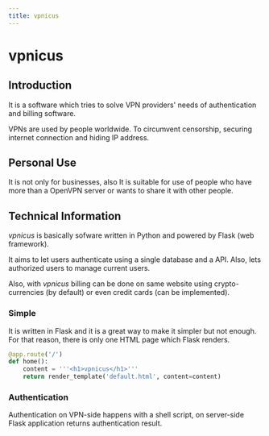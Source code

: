 ```yaml
---
title: vpnicus
---
```


# vpnicus
## Introduction 
It is a software which tries to solve VPN providers' needs of authentication and billing software.


VPNs are used by people worldwide. To circumvent censorship, securing internet connection and hiding IP address.

## Personal Use
It is not only for businesses, also It is suitable for use of people who have more than a OpenVPN server or wants to share it with other people.

## Technical Information
*vpnicus* is basically sofware written in Python and powered by Flask (web framework).

It aims to let users authenticate using a single database and a API. Also, lets authorized users to manage current users.


Also, with *vpnicus* billing can be done on same website using crypto-currencies (by default) or even credit cards (can be implemented).

### Simple

It is written in Flask and it is a great way to make it simpler but not enough. For that reason, there is only one HTML page which Flask renders.

```python
@app.route('/')
def home():
    content = '''<h1>vpnicus</h1>'''
    return render_template('default.html', content=content)
```

### Authentication 

Authentication on VPN-side happens with a shell script, on server-side Flask application returns authentication result.
